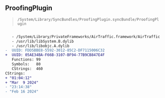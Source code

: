 ## ProofingPlugin

> `/System/Library/SyncBundles/ProofingPlugin.syncBundle/ProofingPlugin`

```diff

   - /System/Library/PrivateFrameworks/AirTraffic.framework/AirTraffic
   - /usr/lib/libSystem.B.dylib
   - /usr/lib/libobjc.A.dylib
-  UUID: FDD5BBE8-5592-3012-85C2-DF7115006C32
+  UUID: 05AE34BA-F66B-3107-BF94-77B9CB847E4F
   Functions: 99
   Symbols:   80
   CStrings:  460
CStrings:
+ "01:04:12"
+ "Mar  9 2024"
- "23:14:38"
- "Feb 16 2024"

```
